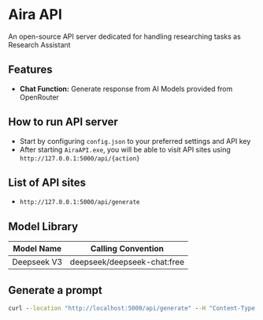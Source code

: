 # Aira API
An open-source API server dedicated for handling researching tasks as Research Assistant

## Features
* **Chat Function:** Generate response from AI Models provided from OpenRouter

## How to run API server
* Start by configuring `config.json` to your preferred settings and API key
* After starting `AiraAPI.exe`, you will be able to visit API sites using `http://127.0.0.1:5000/api/{action}`

## List of API sites
* `http://127.0.0.1:5000/api/generate`

## Model Library
| Model Name | Calling Convention |
| ---------- | ------------------ |
| Deepseek V3 | deepseek/deepseek-chat:free |

## Generate a prompt
```cmd
curl --location "http://localhost:5000/api/generate" --H "Content-Type: application/json" --H "Accept: text/event-stream" --d "{\"role\": \"user\",\"model\": \"deepseek/deepseek-chat:free\",\"content\": \"What is the purpose of life\"}"
```

